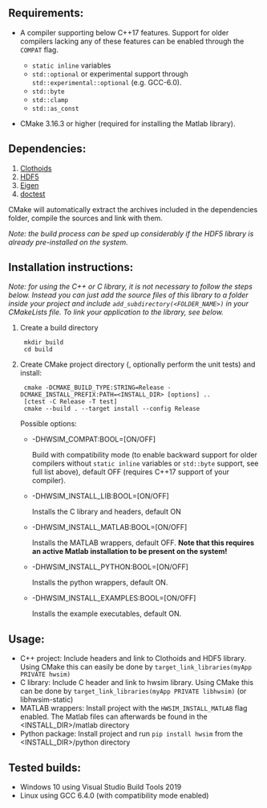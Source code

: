 ## Requirements:

* A compiler supporting below C++17 features. Support for older compilers lacking any of these features can be enabled through the `COMPAT` flag.

  * `static inline` variables
  * `std::optional` or experimental support through `std::experimental::optional` (e.g. GCC-6.0).
  * `std::byte`
  * `std::clamp`
  * `std::as_const`

* CMake 3.16.3 or higher (required for installing the Matlab library).

## Dependencies:

1. [Clothoids](https://www.github.com/ebertolazzi/Clothoids)
2. [HDF5](https://www.hdfgroup.org/downloads/hdf5/source-code/)
3. [Eigen](http://eigen.tuxfamily.org)
4. [doctest](https://github.com/onqtam/doctest)

CMake will automatically extract the archives included in the dependencies folder, compile the sources and link with them.

*Note: the build process can be sped up considerably if the HDF5 library is already pre-installed on the system.*

## Installation instructions:
*Note: for using the C++ or C library, it is not necessary to follow the steps below. Instead you can just add the source files of this library to a folder
inside your project and include `add_subdirectory(<FOLDER_NAME>)` in your CMakeLists file. To link your application to the library, see below.*

1. Create a build directory

        mkdir build
        cd build
2. Create CMake project directory (, optionally perform the unit tests) and install:

        cmake -DCMAKE_BUILD_TYPE:STRING=Release -DCMAKE_INSTALL_PREFIX:PATH=<INSTALL_DIR> [options] ..
        [ctest -C Release -T test]
        cmake --build . --target install --config Release

    Possible options:

    * -DHWSIM_COMPAT:BOOL=[ON/OFF]

      Build with compatibility mode (to enable backward support for older compilers without `static inline` variables or `std::byte` support, see full list above), default OFF (requires C++17 support of your compiler).

    * -DHWSIM_INSTALL_LIB:BOOL=[ON/OFF]
      
      Installs the C library and headers, default ON
    * -DHWSIM_INSTALL_MATLAB:BOOL=[ON/OFF]

      Installs the MATLAB wrappers, default OFF. **Note that this requires an active Matlab installation to be present on the system!**
    * -DHWSIM_INSTALL_PYTHON:BOOL=[ON/OFF]

      Installs the python wrappers, default ON.
    * -DHWSIM_INSTALL_EXAMPLES:BOOL=[ON/OFF]

      Installs the example executables, default ON.

## Usage:

* C++ project:
  Include headers and link to Clothoids and HDF5 library. Using CMake this can easily be done by `target_link_libraries(myApp PRIVATE hwsim)`
* C library:
  Include C header and link to hwsim library. Using CMake this can be done by `target_link_libraries(myApp PRIVATE libhwsim)` (or libhwsim-static)
* MATLAB wrappers:
  Install project with the `HWSIM_INSTALL_MATLAB` flag enabled. The Matlab files can afterwards be found in the <INSTALL_DIR>/matlab directory
* Python package:
  Install project and run `pip install hwsim` from the <INSTALL_DIR>/python directory

## Tested builds:

* Windows 10 using Visual Studio Build Tools 2019
* Linux using GCC 6.4.0 (with compatibility mode enabled)